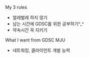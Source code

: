 My 3 rules
* 얼레벌레 하지 않기
* 남는 시간에 GDSC를 위한 공부하기^_^
* 약속시간 꼭 지키기

What I want from GDSC MJU
* 네트워킹, 클라이언트 개발 능력
